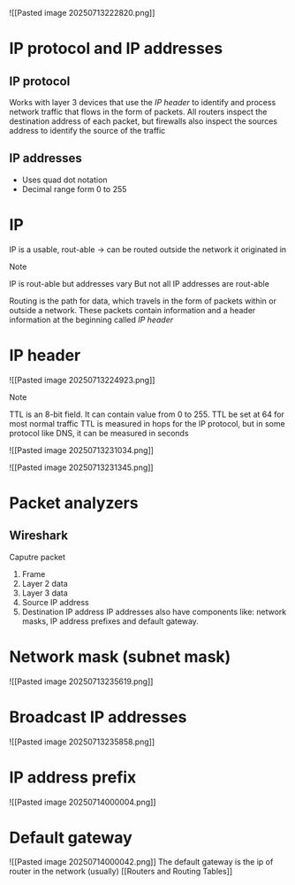 ![[Pasted image 20250713222820.png]]
# IP protocol and IP addresses
## IP protocol
Works with layer 3 devices that use the *IP header* to identify and process network traffic that flows in the form of packets. All routers inspect the destination address of each packet, but firewalls also inspect the sources address to identify the source of the traffic
## IP addresses
- Uses quad dot notation
- Decimal range form 0 to 255
# IP
IP is a usable, rout-able -> can be routed outside the network it originated in
>[!NOTE]
>IP is rout-able but addresses vary
>But not all IP addresses are rout-able
>

Routing is the path for data, which travels in the form of packets within or outside a network. These packets contain information and a header information at the beginning called *IP header*
# IP header
![[Pasted image 20250713224923.png]]
>[!NOTE]
>	TTL is an 8-bit field. It can contain value from 0 to 255.
>	TTL be set at 64 for most normal traffic
>	TTL is measured in hops for the IP protocol, but in some protocol like DNS, it can be measured in seconds

![[Pasted image 20250713231034.png]]

![[Pasted image 20250713231345.png]]
# Packet analyzers
## Wireshark
Caputre packet
1. Frame
2. Layer 2 data
3. Layer 3 data
4. Source IP address
5. Destination IP address
IP addresses also have components like: network masks, IP address prefixes and default gateway.
# Network mask (subnet mask)
![[Pasted image 20250713235619.png]]
# Broadcast IP addresses
![[Pasted image 20250713235858.png]]
# IP address prefix
![[Pasted image 20250714000004.png]]
# Default gateway
![[Pasted image 20250714000042.png]]
The default gateway is the ip of router in the network (usually) [[Routers and Routing Tables]]